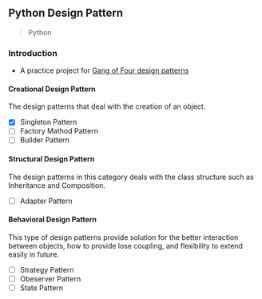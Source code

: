 ## Python Design Pattern
> Python

### Introduction
* A practice project for [Gang of Four design patterns](https://www.digitalocean.com/community/tutorials/gangs-of-four-gof-design-patterns)

#### Creational Design Pattern
The design patterns that deal with the creation of an object.
- [x] Singleton Pattern
- [ ] Factory Mathod Pattern
- [ ] Builder Pattern

#### Structural Design Pattern
The design patterns in this category deals with the class structure such as Inheritance and Composition.
- [ ] Adapter Pattern

#### Behavioral Design Pattern
This type of design patterns provide solution for the better interaction between objects, how to provide lose coupling, and flexibility to extend easily in future.
- [ ] Strategy Pattern
- [ ] Obeserver Pattern
- [ ] State Pattern
